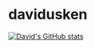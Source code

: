 # davidusken

[![David's GitHub stats](https://github-readme-stats.vercel.app/api?username=davidusken)](https://github.com/davidusken/github-readme-stats)